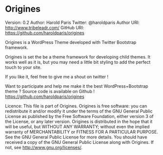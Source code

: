 Origines
========

Version: 0.2
Author: Harold Paris
Twitter: @haroldparis
Author URI: http://www.tribeleadr.com/
GitHub URI: https://github.com/haroldparis/origines

Origines is a WordPress Theme developed with Twitter Bootstrap framework.

Origines is set the be a theme framework for developing child themes.
It works well as it is, but you may need a little bit styling to add
the perfect touch to your site.

If you like it, feel free to give me a shout on twitter !

Want to participate and help me make it the best WordPress+Bootstrap theme ?
Source code is available on Github ! https://github.com/haroldparis/origines

Licence:
This file is part of Origines.
Origines is free software: you can redistribute it and/or modify
it under the terms of the GNU General Public License as published by
the Free Software Foundation, either version 3 of the License, or
any later version.
Origines is distributed in the hope that it will be useful,
but WITHOUT ANY WARRANTY; without even the implied warranty of
MERCHANTABILITY or FITNESS FOR A PARTICULAR PURPOSE.  See the
GNU General Public License for more details.
You should have received a copy of the GNU General Public License
along with Origines.  If not, see http://www.gnu.org/licenses/.